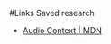 #Links
Saved research

- [Audio Context | MDN](https://developer.mozilla.org/en-US/docs/Web/API/AudioContext)
